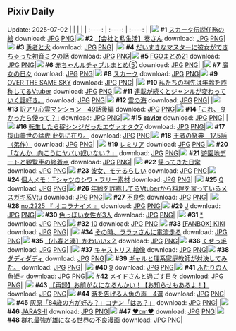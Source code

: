 ## Pixiv Daily
Update: 2025-07-02
|      |      |      |
| :----: | :----: | :----: |
|![](https://pixiv.microyu.workers.dev/c/240x480/img-master/img/2025/06/30/00/00/33/132128666_p0_master1200.jpg) **#1** [スカーク伝説任務の絵](https://www.pixiv.net/artworks/132128666) download: [JPG](https://pixiv.microyu.workers.dev/img-original/img/2025/06/30/00/00/33/132128666_p0.jpg) [PNG](https://pixiv.microyu.workers.dev/img-original/img/2025/06/30/00/00/33/132128666_p0.png)|![](https://pixiv.microyu.workers.dev/c/240x480/img-master/img/2025/07/01/12/00/15/132180827_p0_master1200.jpg) **#2** [【会社と私生活】奏さん](https://www.pixiv.net/artworks/132180827) download: [JPG](https://pixiv.microyu.workers.dev/img-original/img/2025/07/01/12/00/15/132180827_p0.jpg) [PNG](https://pixiv.microyu.workers.dev/img-original/img/2025/07/01/12/00/15/132180827_p0.png)|![](https://pixiv.microyu.workers.dev/c/240x480/img-master/img/2025/06/30/00/07/32/132129304_p0_master1200.jpg) **#3** [勇者と犬](https://www.pixiv.net/artworks/132129304) download: [JPG](https://pixiv.microyu.workers.dev/img-original/img/2025/06/30/00/07/32/132129304_p0.jpg) [PNG](https://pixiv.microyu.workers.dev/img-original/img/2025/06/30/00/07/32/132129304_p0.png)|
|![](https://pixiv.microyu.workers.dev/c/240x480/img-master/img/2025/07/01/00/08/38/132167219_p0_master1200.jpg) **#4** [だいすきなマスターに彼女ができちゃった初音ミクの話](https://www.pixiv.net/artworks/132167219) download: [JPG](https://pixiv.microyu.workers.dev/img-original/img/2025/07/01/00/08/38/132167219_p0.jpg) [PNG](https://pixiv.microyu.workers.dev/img-original/img/2025/07/01/00/08/38/132167219_p0.png)|![](https://pixiv.microyu.workers.dev/c/240x480/img-master/img/2025/06/30/16/19/52/132148087_p0_master1200.jpg) **#5** [FGOまとめ21](https://www.pixiv.net/artworks/132148087) download: [JPG](https://pixiv.microyu.workers.dev/img-original/img/2025/06/30/16/19/52/132148087_p0.jpg) [PNG](https://pixiv.microyu.workers.dev/img-original/img/2025/06/30/16/19/52/132148087_p0.png)|![](https://pixiv.microyu.workers.dev/c/240x480/img-master/img/2025/07/01/22/23/01/132199454_p0_master1200.jpg) **#6** [赤ちゃんルチャブルまとめ⑤](https://www.pixiv.net/artworks/132199454) download: [JPG](https://pixiv.microyu.workers.dev/img-original/img/2025/07/01/22/23/01/132199454_p0.jpg) [PNG](https://pixiv.microyu.workers.dev/img-original/img/2025/07/01/22/23/01/132199454_p0.png)|
|![](https://pixiv.microyu.workers.dev/c/240x480/img-master/img/2025/07/01/00/32/07/132168340_p0_master1200.jpg) **#7** [魔女の日々](https://www.pixiv.net/artworks/132168340) download: [JPG](https://pixiv.microyu.workers.dev/img-original/img/2025/07/01/00/32/07/132168340_p0.jpg) [PNG](https://pixiv.microyu.workers.dev/img-original/img/2025/07/01/00/32/07/132168340_p0.png)|![](https://pixiv.microyu.workers.dev/c/240x480/img-master/img/2025/06/30/01/03/08/132131646_p0_master1200.jpg) **#8** [スカーク](https://www.pixiv.net/artworks/132131646) download: [JPG](https://pixiv.microyu.workers.dev/img-original/img/2025/06/30/01/03/08/132131646_p0.jpg) [PNG](https://pixiv.microyu.workers.dev/img-original/img/2025/06/30/01/03/08/132131646_p0.png)|![](https://pixiv.microyu.workers.dev/c/240x480/img-master/img/2025/06/30/22/02/51/132160577_p0_master1200.jpg) **#9** [OVER THE SAME SKY](https://www.pixiv.net/artworks/132160577) download: [JPG](https://pixiv.microyu.workers.dev/img-original/img/2025/06/30/22/02/51/132160577_p0.jpg) [PNG](https://pixiv.microyu.workers.dev/img-original/img/2025/06/30/22/02/51/132160577_p0.png)|
|![](https://pixiv.microyu.workers.dev/c/240x480/img-master/img/2025/06/30/21/01/21/132157586_p0_master1200.jpg) **#10** [私たちの祖先は年齢を詐称してるVtuber](https://www.pixiv.net/artworks/132157586) download: [JPG](https://pixiv.microyu.workers.dev/img-original/img/2025/06/30/21/01/21/132157586_p0.jpg) [PNG](https://pixiv.microyu.workers.dev/img-original/img/2025/06/30/21/01/21/132157586_p0.png)|![](https://pixiv.microyu.workers.dev/c/240x480/img-master/img/2025/06/30/14/46/15/132146218_p0_master1200.jpg) **#11** [連載が続くとジャンルが変わっていく話好き。](https://www.pixiv.net/artworks/132146218) download: [JPG](https://pixiv.microyu.workers.dev/img-original/img/2025/06/30/14/46/15/132146218_p0.jpg) [PNG](https://pixiv.microyu.workers.dev/img-original/img/2025/06/30/14/46/15/132146218_p0.png)|![](https://pixiv.microyu.workers.dev/c/240x480/img-master/img/2025/07/01/00/25/17/132168021_p0_master1200.jpg) **#12** [雲の海](https://www.pixiv.net/artworks/132168021) download: [JPG](https://pixiv.microyu.workers.dev/img-original/img/2025/07/01/00/25/17/132168021_p0.jpg) [PNG](https://pixiv.microyu.workers.dev/img-original/img/2025/07/01/00/25/17/132168021_p0.png)|
|![](https://pixiv.microyu.workers.dev/c/240x480/img-master/img/2025/07/01/12/32/20/132181604_p0_master1200.jpg) **#13** [訳アリ心霊マンション　49話後編](https://www.pixiv.net/artworks/132181604) download: [JPG](https://pixiv.microyu.workers.dev/img-original/img/2025/07/01/12/32/20/132181604_p0.jpg) [PNG](https://pixiv.microyu.workers.dev/img-original/img/2025/07/01/12/32/20/132181604_p0.png)|![](https://pixiv.microyu.workers.dev/c/240x480/img-master/img/2025/06/30/17/10/29/132149267_p0_master1200.jpg) **#14** [｢これ、良かったら使って？｣](https://www.pixiv.net/artworks/132149267) download: [JPG](https://pixiv.microyu.workers.dev/img-original/img/2025/06/30/17/10/29/132149267_p0.jpg) [PNG](https://pixiv.microyu.workers.dev/img-original/img/2025/06/30/17/10/29/132149267_p0.png)|![](https://pixiv.microyu.workers.dev/c/240x480/img-master/img/2025/06/30/00/45/15/132130897_p0_master1200.jpg) **#15** [𝐬𝐚𝐯𝐢𝐨𝐫](https://www.pixiv.net/artworks/132130897) download: [JPG](https://pixiv.microyu.workers.dev/img-original/img/2025/06/30/00/45/15/132130897_p0.jpg) [PNG](https://pixiv.microyu.workers.dev/img-original/img/2025/06/30/00/45/15/132130897_p0.png)|
|![](https://pixiv.microyu.workers.dev/c/240x480/img-master/img/2025/07/01/00/55/37/132169145_p0_master1200.jpg) **#16** [転生したら碇シンジだったエヴァオタク7](https://www.pixiv.net/artworks/132169145) download: [JPG](https://pixiv.microyu.workers.dev/img-original/img/2025/07/01/00/55/37/132169145_p0.jpg) [PNG](https://pixiv.microyu.workers.dev/img-original/img/2025/07/01/00/55/37/132169145_p0.png)|![](https://pixiv.microyu.workers.dev/c/240x480/img-master/img/2025/06/30/00/00/21/132128613_p0_master1200.jpg) **#17** [抜山蓋世の猛虎 此処に在り。](https://www.pixiv.net/artworks/132128613) download: [JPG](https://pixiv.microyu.workers.dev/img-original/img/2025/06/30/00/00/21/132128613_p0.jpg) [PNG](https://pixiv.microyu.workers.dev/img-original/img/2025/06/30/00/00/21/132128613_p0.png)|![](https://pixiv.microyu.workers.dev/c/240x480/img-master/img/2025/07/01/00/30/17/132167961_p0_master1200.jpg) **#18** [王者の祭典　17.5話（弟作）](https://www.pixiv.net/artworks/132167961) download: [JPG](https://pixiv.microyu.workers.dev/img-original/img/2025/07/01/00/30/17/132167961_p0.jpg) [PNG](https://pixiv.microyu.workers.dev/img-original/img/2025/07/01/00/30/17/132167961_p0.png)|
|![](https://pixiv.microyu.workers.dev/c/240x480/img-master/img/2025/06/30/00/33/34/132130444_p0_master1200.jpg) **#19** [レミリア](https://www.pixiv.net/artworks/132130444) download: [JPG](https://pixiv.microyu.workers.dev/img-original/img/2025/06/30/00/33/34/132130444_p0.jpg) [PNG](https://pixiv.microyu.workers.dev/img-original/img/2025/06/30/00/33/34/132130444_p0.png)|![](https://pixiv.microyu.workers.dev/c/240x480/img-master/img/2025/06/30/07/52/42/132138824_p0_master1200.jpg) **#20** [「なんか…向こうにヤバい奴いない？」](https://www.pixiv.net/artworks/132138824) download: [JPG](https://pixiv.microyu.workers.dev/img-original/img/2025/06/30/07/52/42/132138824_p0.jpg) [PNG](https://pixiv.microyu.workers.dev/img-original/img/2025/06/30/07/52/42/132138824_p0.png)|![](https://pixiv.microyu.workers.dev/c/240x480/img-master/img/2025/06/30/00/02/49/132129019_p0_master1200.jpg) **#21** [遊園地デートと観覧車の終着点](https://www.pixiv.net/artworks/132129019) download: [JPG](https://pixiv.microyu.workers.dev/img-original/img/2025/06/30/00/02/49/132129019_p0.jpg) [PNG](https://pixiv.microyu.workers.dev/img-original/img/2025/06/30/00/02/49/132129019_p0.png)|
|![](https://pixiv.microyu.workers.dev/c/240x480/img-master/img/2025/06/30/18/41/58/132152052_p0_master1200.jpg) **#22** [帰ってきた日常](https://www.pixiv.net/artworks/132152052) download: [JPG](https://pixiv.microyu.workers.dev/img-original/img/2025/06/30/18/41/58/132152052_p0.jpg) [PNG](https://pixiv.microyu.workers.dev/img-original/img/2025/06/30/18/41/58/132152052_p0.png)|![](https://pixiv.microyu.workers.dev/c/240x480/img-master/img/2025/07/01/00/00/59/132166509_p0_master1200.jpg) **#23** [彼女、モテるらしい](https://www.pixiv.net/artworks/132166509) download: [JPG](https://pixiv.microyu.workers.dev/img-original/img/2025/07/01/00/00/59/132166509_p0.jpg) [PNG](https://pixiv.microyu.workers.dev/img-original/img/2025/07/01/00/00/59/132166509_p0.png)|![](https://pixiv.microyu.workers.dev/c/240x480/img-master/img/2025/07/01/06/00/10/132174853_p0_master1200.jpg) **#24** [個人メモ：Tシャツのシワ・フリー素材](https://www.pixiv.net/artworks/132174853) download: [JPG](https://pixiv.microyu.workers.dev/img-original/img/2025/07/01/06/00/10/132174853_p0.jpg) [PNG](https://pixiv.microyu.workers.dev/img-original/img/2025/07/01/06/00/10/132174853_p0.png)|
|![](https://pixiv.microyu.workers.dev/c/240x480/img-master/img/2025/07/01/16/44/10/132186716_p0_master1200.jpg) **#25** [Q](https://www.pixiv.net/artworks/132186716) download: [JPG](https://pixiv.microyu.workers.dev/img-original/img/2025/07/01/16/44/10/132186716_p0.jpg) [PNG](https://pixiv.microyu.workers.dev/img-original/img/2025/07/01/16/44/10/132186716_p0.png)|![](https://pixiv.microyu.workers.dev/c/240x480/img-master/img/2025/07/01/21/00/21/132195644_p0_master1200.jpg) **#26** [年齢を詐称してるVtuberから料理を習っているメスガキ系Vtu](https://www.pixiv.net/artworks/132195644) download: [JPG](https://pixiv.microyu.workers.dev/img-original/img/2025/07/01/21/00/21/132195644_p0.jpg) [PNG](https://pixiv.microyu.workers.dev/img-original/img/2025/07/01/21/00/21/132195644_p0.png)|![](https://pixiv.microyu.workers.dev/c/240x480/img-master/img/2025/07/01/11/26/21/132180155_p0_master1200.jpg) **#27** [不良兔](https://www.pixiv.net/artworks/132180155) download: [JPG](https://pixiv.microyu.workers.dev/img-original/img/2025/07/01/11/26/21/132180155_p0.jpg) [PNG](https://pixiv.microyu.workers.dev/img-original/img/2025/07/01/11/26/21/132180155_p0.png)|
|![](https://pixiv.microyu.workers.dev/c/240x480/img-master/img/2025/07/01/23/10/44/132201622_p0_master1200.jpg) **#28** [no.2225 『 オコラナイメ 』](https://www.pixiv.net/artworks/132201622) download: [JPG](https://pixiv.microyu.workers.dev/img-original/img/2025/07/01/23/10/44/132201622_p0.jpg) [PNG](https://pixiv.microyu.workers.dev/img-original/img/2025/07/01/23/10/44/132201622_p0.png)|![](https://pixiv.microyu.workers.dev/c/240x480/img-master/img/2025/07/01/16/43/20/132186701_p0_master1200.jpg) **#29** [J](https://www.pixiv.net/artworks/132186701) download: [JPG](https://pixiv.microyu.workers.dev/img-original/img/2025/07/01/16/43/20/132186701_p0.jpg) [PNG](https://pixiv.microyu.workers.dev/img-original/img/2025/07/01/16/43/20/132186701_p0.png)|![](https://pixiv.microyu.workers.dev/c/240x480/img-master/img/2025/07/01/00/00/54/132166484_p0_master1200.jpg) **#30** [色っぽい女性が3人](https://www.pixiv.net/artworks/132166484) download: [JPG](https://pixiv.microyu.workers.dev/img-original/img/2025/07/01/00/00/54/132166484_p0.jpg) [PNG](https://pixiv.microyu.workers.dev/img-original/img/2025/07/01/00/00/54/132166484_p0.png)|
|![](https://pixiv.microyu.workers.dev/c/240x480/img-master/img/2025/06/30/00/57/49/132131355_p0_master1200.jpg) **#31** [*](https://www.pixiv.net/artworks/132131355) download: [JPG](https://pixiv.microyu.workers.dev/img-original/img/2025/06/30/00/57/49/132131355_p0.jpg) [PNG](https://pixiv.microyu.workers.dev/img-original/img/2025/06/30/00/57/49/132131355_p0.png)|![](https://pixiv.microyu.workers.dev/c/240x480/img-master/img/2025/07/01/16/42/24/132186678_p0_master1200.jpg) **#32** [10](https://www.pixiv.net/artworks/132186678) download: [JPG](https://pixiv.microyu.workers.dev/img-original/img/2025/07/01/16/42/24/132186678_p0.jpg) [PNG](https://pixiv.microyu.workers.dev/img-original/img/2025/07/01/16/42/24/132186678_p0.png)|![](https://pixiv.microyu.workers.dev/c/240x480/img-master/img/2025/06/30/04/23/05/132135620_p0_master1200.jpg) **#33** [[FANBOX] KIKI](https://www.pixiv.net/artworks/132135620) download: [JPG](https://pixiv.microyu.workers.dev/img-original/img/2025/06/30/04/23/05/132135620_p0.jpg) [PNG](https://pixiv.microyu.workers.dev/img-original/img/2025/06/30/04/23/05/132135620_p0.png)|
|![](https://pixiv.microyu.workers.dev/c/240x480/img-master/img/2025/06/30/00/00/15/132128560_p0_master1200.jpg) **#34** [その時、ララァさんに電流走る](https://www.pixiv.net/artworks/132128560) download: [JPG](https://pixiv.microyu.workers.dev/img-original/img/2025/06/30/00/00/15/132128560_p0.jpg) [PNG](https://pixiv.microyu.workers.dev/img-original/img/2025/06/30/00/00/15/132128560_p0.png)|![](https://pixiv.microyu.workers.dev/c/240x480/img-master/img/2025/06/30/20/52/37/132157104_p0_master1200.jpg) **#35** [【小春と湊】かわいい×２](https://www.pixiv.net/artworks/132157104) download: [JPG](https://pixiv.microyu.workers.dev/img-original/img/2025/06/30/20/52/37/132157104_p0.jpg) [PNG](https://pixiv.microyu.workers.dev/img-original/img/2025/06/30/20/52/37/132157104_p0.png)|![](https://pixiv.microyu.workers.dev/c/240x480/img-master/img/2025/07/01/19/29/05/132191888_p0_master1200.jpg) **#36** [くせっ毛](https://www.pixiv.net/artworks/132191888) download: [JPG](https://pixiv.microyu.workers.dev/img-original/img/2025/07/01/19/29/05/132191888_p0.jpg) [PNG](https://pixiv.microyu.workers.dev/img-original/img/2025/07/01/19/29/05/132191888_p0.png)|
|![](https://pixiv.microyu.workers.dev/c/240x480/img-master/img/2025/07/01/00/00/21/132166323_p0_master1200.jpg) **#37** [キャストリス 絵像](https://www.pixiv.net/artworks/132166323) download: [JPG](https://pixiv.microyu.workers.dev/img-original/img/2025/07/01/00/00/21/132166323_p0.jpg) [PNG](https://pixiv.microyu.workers.dev/img-original/img/2025/07/01/00/00/21/132166323_p0.png)|![](https://pixiv.microyu.workers.dev/c/240x480/img-master/img/2025/07/01/20/15/49/132193742_p0_master1200.jpg) **#38** [ダディダディ](https://www.pixiv.net/artworks/132193742) download: [JPG](https://pixiv.microyu.workers.dev/img-original/img/2025/07/01/20/15/49/132193742_p0.jpg) [PNG](https://pixiv.microyu.workers.dev/img-original/img/2025/07/01/20/15/49/132193742_p0.png)|![](https://pixiv.microyu.workers.dev/c/240x480/img-master/img/2025/07/01/18/41/08/132190166_p0_master1200.jpg) **#39** [ギャルと理系家庭教師が対決してみた。](https://www.pixiv.net/artworks/132190166) download: [JPG](https://pixiv.microyu.workers.dev/img-original/img/2025/07/01/18/41/08/132190166_p0.jpg) [PNG](https://pixiv.microyu.workers.dev/img-original/img/2025/07/01/18/41/08/132190166_p0.png)|
|![](https://pixiv.microyu.workers.dev/c/240x480/img-master/img/2025/07/01/16/41/34/132186666_p0_master1200.jpg) **#40** [9](https://www.pixiv.net/artworks/132186666) download: [JPG](https://pixiv.microyu.workers.dev/img-original/img/2025/07/01/16/41/34/132186666_p0.jpg) [PNG](https://pixiv.microyu.workers.dev/img-original/img/2025/07/01/16/41/34/132186666_p0.png)|![](https://pixiv.microyu.workers.dev/c/240x480/img-master/img/2025/07/01/12/09/30/132181137_p0_master1200.jpg) **#41** [ふたりの人魚姫♂](https://www.pixiv.net/artworks/132181137) download: [JPG](https://pixiv.microyu.workers.dev/img-original/img/2025/07/01/12/09/30/132181137_p0.jpg) [PNG](https://pixiv.microyu.workers.dev/img-original/img/2025/07/01/12/09/30/132181137_p0.png)|![](https://pixiv.microyu.workers.dev/c/240x480/img-master/img/2025/06/30/16/29/38/132148272_p0_master1200.jpg) **#42** [メイドさんと過ごす日々](https://www.pixiv.net/artworks/132148272) download: [JPG](https://pixiv.microyu.workers.dev/img-original/img/2025/06/30/16/29/38/132148272_p0.jpg) [PNG](https://pixiv.microyu.workers.dev/img-original/img/2025/06/30/16/29/38/132148272_p0.png)|
|![](https://pixiv.microyu.workers.dev/c/240x480/img-master/img/2025/07/01/01/02/07/132169478_p0_master1200.jpg) **#43** [【再録】お前が女になるんかい！【お知らせもあるよ！】](https://www.pixiv.net/artworks/132169478) download: [JPG](https://pixiv.microyu.workers.dev/img-original/img/2025/07/01/01/02/07/132169478_p0.jpg) [PNG](https://pixiv.microyu.workers.dev/img-original/img/2025/07/01/01/02/07/132169478_p0.png)|![](https://pixiv.microyu.workers.dev/c/240x480/img-master/img/2025/06/30/18/48/30/132152181_p0_master1200.jpg) **#44** [時を告げる人魚の声　4選](https://www.pixiv.net/artworks/132152181) download: [JPG](https://pixiv.microyu.workers.dev/img-original/img/2025/06/30/18/48/30/132152181_p0.jpg) [PNG](https://pixiv.microyu.workers.dev/img-original/img/2025/06/30/18/48/30/132152181_p0.png)|![](https://pixiv.microyu.workers.dev/c/240x480/img-master/img/2025/06/30/18/06/09/132150925_p0_master1200.jpg) **#45** [灰原「84歳の方が好み？」コナン「はぁ？」](https://www.pixiv.net/artworks/132150925) download: [JPG](https://pixiv.microyu.workers.dev/img-original/img/2025/06/30/18/06/09/132150925_p0.jpg) [PNG](https://pixiv.microyu.workers.dev/img-original/img/2025/06/30/18/06/09/132150925_p0.png)|
|![](https://pixiv.microyu.workers.dev/c/240x480/img-master/img/2025/06/30/19/58/59/132154618_p0_master1200.jpg) **#46** [JARASHI](https://www.pixiv.net/artworks/132154618) download: [JPG](https://pixiv.microyu.workers.dev/img-original/img/2025/06/30/19/58/59/132154618_p0.jpg) [PNG](https://pixiv.microyu.workers.dev/img-original/img/2025/06/30/19/58/59/132154618_p0.png)|![](https://pixiv.microyu.workers.dev/c/240x480/img-master/img/2025/06/30/21/08/24/132157965_p0_master1200.jpg) **#47** [❤️cm❤️](https://www.pixiv.net/artworks/132157965) download: [JPG](https://pixiv.microyu.workers.dev/img-original/img/2025/06/30/21/08/24/132157965_p0.jpg) [PNG](https://pixiv.microyu.workers.dev/img-original/img/2025/06/30/21/08/24/132157965_p0.png)|![](https://pixiv.microyu.workers.dev/c/240x480/img-master/img/2025/06/30/21/13/19/132158167_p0_master1200.jpg) **#48** [群れ最強が雄になる世界の不良漫画](https://www.pixiv.net/artworks/132158167) download: [JPG](https://pixiv.microyu.workers.dev/img-original/img/2025/06/30/21/13/19/132158167_p0.jpg) [PNG](https://pixiv.microyu.workers.dev/img-original/img/2025/06/30/21/13/19/132158167_p0.png)|

